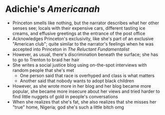 # Adichie's *Americanah*

* Princeton smells like nothing, but the narrator describes what her other senses see; locals with their expensive cars, different tasting ice creams, and effusive greetings at the entrance of the post office
* Acknowledges Princeton's exclusivity, like she's part of an exclusive "American club"; quite similar to the narrator's feelings when he was accepted into Princeton in *The Reluctant Fundamentalist*
* However, as usual, there's discrimination beneath the surface; she has to go to Trenton to braid her hair
* She writes a social justice blog using on-the-spot interviews with random people that she's met
    * One person said that race is overhyped and class is what matters
    * Another said that nobody wants to adopt black children
* However, as she wrote more in her blog and her blog became more popular, she became more insecure about her views and tried harder to find little nuggets of gold in people's conversations
* When she realizes that she's fat, she also realizes that she misses her "true" home, Nigeria; god she's such a little bitch omg
